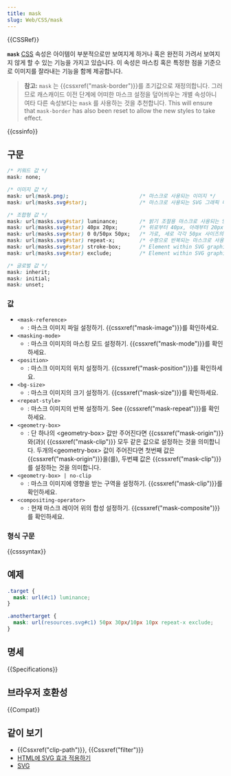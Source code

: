 ```yaml
---
title: mask
slug: Web/CSS/mask
---
```

{{CSSRef}}

**`mask`** [CSS](/ko/docs/Web/CSS) 속성은 아이템이 부분적으로만 보여지게 하거나 혹은 완전히 가려서 보여지지 않게 할 수 있는 기능을 가지고 있습니다. 이 속성은 마스킹 혹은 특정한 점을 기준으로 이미지를 잘라내는 기능을 함께 제공합니다.

> **참고:** `mask` 는 {{cssxref("mask-border")}}를 초기값으로 재정의합니다. 그러므로 캐스캐이드 이전 단계에 어떠한 마스크 설정을 덮어씌우는 개별 속성아니 여타 다른 속성보다는 `mask` 를 사용하는 것을 추천합니다. This will ensure that `mask-border` has also been reset to allow the new styles to take effect.

{{cssinfo}}

## 구문

```css
/* 키워드 값 */
mask: none;

/* 이미지 값 */
mask: url(mask.png);                       /* 마스크로 사용되는 이미지 */
mask: url(masks.svg#star);                 /* 마스크로 사용되는 SVG 그래픽 내 요소 */

/* 조합형 값 */
mask: url(masks.svg#star) luminance;       /* 밝기 조절용 마스크로 사용되는 SVG 그래픽 내 요소 */
mask: url(masks.svg#star) 40px 20px;       /* 위로부터 40px, 아래부터 20px에 위치하는 마스크로 사용되는 SVG 그래픽 내 요소 */
mask: url(masks.svg#star) 0 0/50px 50px;   /* 가로, 세로 각각 50px 사이즈의 마스크로 사용되는 SVG 그래픽 내 요소 */
mask: url(masks.svg#star) repeat-x;        /* 수평으로 반복되는 마스크로 사용되는 SVG 그래픽 내 요소 */
mask: url(masks.svg#star) stroke-box;      /* Element within SVG graphic used as mask extending to the box enclosed by the stroke */
mask: url(masks.svg#star) exclude;         /* Element within SVG graphic used as mask and combined with background using non-overlapping parts */

/* 글로벌 값 */
mask: inherit;
mask: initial;
mask: unset;
```

### 값

- `<mask-reference>`
  - : 마스크 이미지 파일 설정하기. {{cssxref("mask-image")}}를 확인하세요.
- `<masking-mode>`
  - : 마스크 이미지의 마스킹 모드 설정하기. {{cssxref("mask-mode")}}를 확인하세요.
- `<position>`
  - : 마스크 이미지의 위치 설정하기. {{cssxref("mask-position")}}를 확인하세요.
- `<bg-size>`
  - : 마스크 이미지의 크기 설정하기. {{cssxref("mask-size")}}를 확인하세요.
- `<repeat-style>`
  - : 마스크 이미지의 반복 설정하기. See {{cssxref("mask-repeat")}}를 확인하세요.
- `<geometry-box>`
  - : 단 하나의 \<geometry-box> 값만 주어진다면 {{cssxref("mask-origin")}}와(과)( {{cssxref("mask-clip")}} 모두 같은 값으로 설정하는 것을 의미합니다. 두개의\<geometry-box> 값이 주어진다면 첫번째 값은 {{cssxref("mask-origin")}}을(를), 두번쨰 값은 {{cssxref("mask-clip")}}를 설정하는 것을 의미합니다.
- `<geometry-box> | no-clip`
  - : 마스크 이미지에 영향을 받는 구역을 설정하기. {{cssxref("mask-clip")}}를 확인하세요.
- `<compositing-operator>`
  - : 현재 마스크 레이어 위의 합성 설정하기. {{cssxref("mask-composite")}}를 확인하세요.

### 형식 구문

{{csssyntax}}

## 예제

```css
.target {
  mask: url(#c1) luminance;
}

.anothertarget {
  mask: url(resources.svg#c1) 50px 30px/10px 10px repeat-x exclude;
}
```

## 명세

{{Specifications}}

## 브라우저 호환성

{{Compat}}

## 같이 보기

- {{Cssxref("clip-path")}}, {{Cssxref("filter")}}
- [HTML에 SVG 효과 적용하기](/ko/docs/Applying_SVG_effects_to_HTML_content)
- [SVG](/ko/docs/SVG)

